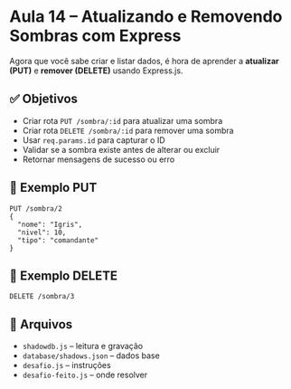 # Aula 14 – Atualizando e Removendo Sombras com Express

Agora que você sabe criar e listar dados, é hora de aprender a **atualizar (PUT)** e **remover (DELETE)** usando Express.js.

## ✅ Objetivos

- Criar rota `PUT /sombra/:id` para atualizar uma sombra
- Criar rota `DELETE /sombra/:id` para remover uma sombra
- Usar `req.params.id` para capturar o ID
- Validar se a sombra existe antes de alterar ou excluir
- Retornar mensagens de sucesso ou erro

## 🧪 Exemplo PUT

```http
PUT /sombra/2
{
  "nome": "Igris",
  "nivel": 10,
  "tipo": "comandante"
}
```

## 🧪 Exemplo DELETE

```http
DELETE /sombra/3
```

## 📁 Arquivos

- `shadowdb.js` – leitura e gravação
- `database/shadows.json` – dados base
- `desafio.js` – instruções
- `desafio-feito.js` – onde resolver
